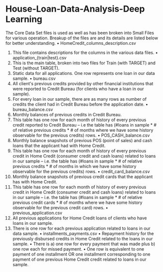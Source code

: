 # House-Loan-Data-Analysis-Deep Learning


The Core Data Set files is used as well as has been broken into Small Files for various operation. Breakup of the files are and its details are listed below for better understanding.
 • HomeCredit_columns_description.csv
 1. This file contains descriptions for the columns in the various data files.
• application_{train|test}.csv
1. This is the main table, broken into two files for Train (with TARGET) and Test (without TARGET).
2. Static data for all applications. One row represents one loan in our data sample.
• bureau.csv
1. All client's previous credits provided by other financial institutions that were reported to Credit Bureau (for clients who have a loan in our sample).
2. For every loan in our sample, there are as many rows as number of credits the client had in Credit Bureau before the application date.
• bureau_balance.csv
1. Monthly balances of previous credits in Credit Bureau.
2. This table has one row for each month of history of every previous credit reported to Credit Bureau – i.e the table has (#loans in sample * # of relative previous credits * # of months where we have some history observable for the previous credits) rows.
• POS_CASH_balance.csv
1. Monthly balance snapshots of previous POS (point of sales) and cash loans that the applicant had with Home Credit.
2. This table has one row for each month of history of every previous credit in Home Credit (consumer credit and cash loans) related to loans in our sample – i.e. the table has (#loans in
sample * # of relative previous credits * # of months in which we have some history observable for the previous credits) rows.
• credit_card_balance.csv
1. Monthly balance snapshots of previous credit cards that the applicant has with Home Credit.
2. This table has one row for each month of history of every previous credit in Home Credit (consumer credit and cash loans) related to loans in our sample – i.e. the table has (#loans in sample * # of relative previous credit cards * # of months where we have some history observable for the previous credit card) rows.
• previous_application.csv
1. All previous applications for Home Credit loans of clients who have loans in our sample.
2. There is one row for each previous application related to loans in our data sample.
• installments_payments.csv
• Repayment history for the previously disbursed credits in Home Credit related to the loans in our sample.
• There is a) one row for every payment that was made plus b) one row each for missed payment.
• One row is equivalent to one payment of one installment OR one installment corresponding to
one payment of one previous Home Credit credit related to loans in our sample.
